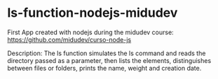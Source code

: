 # ls-function-nodejs-midudev
First App created with nodejs during the midudev course:
https://github.com/midudev/curso-node-js

Description: The ls function simulates the ls command and reads the directory passed as a parameter, then lists the elements, distinguishes between files or folders, prints the name, weight and creation date.
